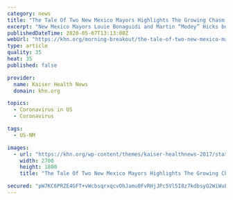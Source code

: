 ```yaml
---
category: news
title: "The Tale Of Two New Mexico Mayors Highlights The Growing Chasm In Shutdown Views"
excerpt: "New Mexico Mayors Louie Bonaguidi and Martin “Modey” Hicks both had to shut down their towns. One was relieved by the governor’s decision, while the other was fighting mad. The two reactions"
publishedDateTime: 2020-05-07T13:13:00Z
webUrl: "https://khn.org/morning-breakout/the-tale-of-two-new-mexico-mayors-highlights-the-growing-chasm-in-shutdown-views/"
type: article
quality: 35
heat: 35
published: false

provider:
  name: Kaiser Health News
  domain: khn.org

topics:
  - Coronavirus in US
  - Coronavirus

tags:
  - US-NM

images:
  - url: "https://khn.org/wp-content/themes/kaiser-healthnews-2017/static/images/placeholder.jpg"
    width: 2700
    height: 1800
    title: "The Tale Of Two New Mexico Mayors Highlights The Growing Chasm In Shutdown Views"

secured: "pW7KC6PRZE4GFT+vWcbsqrxqcvOhJamu0FvRHjJPc5Vl5I8z7kdbsyO2WiWuEvTjoZQd3E3yd9g1xqAAnptfS4knxxuuyqgQMfav2K8ASQ73ZZgyUO/7T+Jatx0uUeaPo4inUQV0el0Z8K6OnJuZobqzAG7/0uZD1UAEP8E6pjilOH/tpeu+LH0LyJtnXGdPv4DNDPhgRKtObnR0AJ9wk8wIsBDzCQQ9vmvSUvMEeBVGlrgh52D6j74KPFomaNViIngzwQ3m7hZzNAU1FnZeLY7UcWuV/QLQtyQqeaV9K7RPS19G2tdVeAlDdMS6TPcA;0TqAM01fKwJtvUdZSzOm3Q=="
---
```



